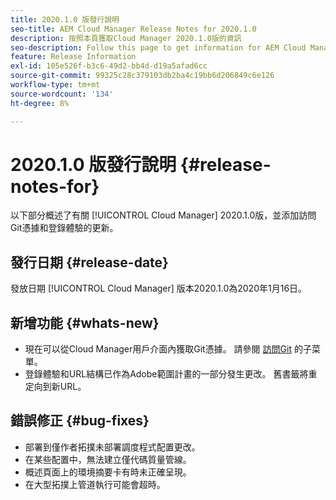 ```yaml
---
title: 2020.1.0 版發行說明
seo-title: AEM Cloud Manager Release Notes for 2020.1.0
description: 按照本頁獲取Cloud Manager 2020.1.0版的資訊
seo-description: Follow this page to get information for AEM Cloud Manager Release 2020.1.0
feature: Release Information
exl-id: 105e526f-b3c6-49d2-bb4d-d19a5afad6cc
source-git-commit: 99325c28c379103db2ba4c19bb6d206849c6e126
workflow-type: tm+mt
source-wordcount: '134'
ht-degree: 8%

---
```


# 2020.1.0 版發行說明 {#release-notes-for}

以下部分概述了有關 [!UICONTROL Cloud Manager] 2020.1.0版，並添加訪問Git憑據和登錄體驗的更新。

## 發行日期 {#release-date}

發放日期 [!UICONTROL Cloud Manager] 版本2020.1.0為2020年1月16日。

## 新增功能 {#whats-new}

* 現在可以從Cloud Manager用戶介面內獲取Git憑據。 請參閱 [訪問Git](/help/managing-code/repositories.md) 的子菜單。
* 登錄體驗和URL結構已作為Adobe範圍計畫的一部分發生更改。 舊書籤將重定向到新URL。


## 錯誤修正 {#bug-fixes}

* 部署到僅作者拓撲未部署調度程式配置更改。
* 在某些配置中，無法建立僅代碼質量管線。
* 概述頁面上的環境摘要卡有時未正確呈現。
* 在大型拓撲上管道執行可能會超時。
